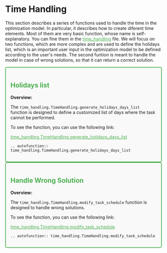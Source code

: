 # Time Handling
This section describes a series of functions used to handle the time in the optimization model. In particular, it describes how to create diferent time elements. Most of them are very basic function, whose name is self-explanatory. You can fine them in the <a href="https://github.com/fsartore/Schedule_MIL_optimization_pyomo/blob/main/time_handling.py" target="_blank" style="color: #4CAF50;">time_handling</a> file. We will focus on two functions, which are more complex and are used to define the holidays list, which is an important user input in the optimization model to be defined according to the user's needs. The second funtion is meant to handle the model in case of wrong solutions, so that it can return a correct solution.



<div style="border: 2px solid #4CAF50; padding: 15px; background-color: #f9f9f9; border-radius: 5px;">
  <h2 style="color: #4CAF50;">Holidays list</h2>
  <p><strong>Overview:</strong></p>
  <p>The <code>time_handling.TimeHandling.generate_holidays_days_list</code> function is designed to define a customized list of days where the task cannot be performed.</p>
  <p>To see the function, you can use the following link:</p>
  <p><a href="https://github.com/fsartore/Schedule_MIL_optimization_pyomo/blob/main/time_handling.py#L25-L43" target="_blank" style="color: #4CAF50;">time_handling.TimeHandling.generate_holidays_days_list</a></p>

```{eval-rst}
.. autofunction:: time_handling.TimeHandling.generate_holidays_days_list
```
</div>

<div style="border: 2px solid #4CAF50; padding: 15px; background-color: #f9f9f9; border-radius: 5px;">
  <h2 style="color: #4CAF50;">Handle Wrong Solution</h2>
  <p><strong>Overview:</strong></p>
  <p>The <code>time_handling.TimeHandling.modify_task_schedule</code> function is designed to handle wrong solutions.</p>
  <p>To see the function, you can use the following link:</p>
  <p><a href="https://github.com/fsartore/Schedule_MIL_optimization_pyomo/blob/main/time_handling.py#L79-L247" target="_blank" style="color: #4CAF50;">time_handling.TimeHandling.modify_task_schedule</a></p>

```{eval-rst}
.. autofunction:: time_handling.TimeHandling.modify_task_schedule
```